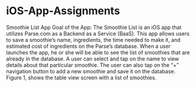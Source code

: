iOS-App-Assignments
===================

Smoothie List App
Goal of the App:
The Smoothie List is an iOS app that utilizes Parse.com as a Backend as a Service (BaaS). This app allows users to save 
a smoothie’s name, ingredients, the time needed to make it, and estimated cost of ingredients on the Parse’s database. 
When a user launches the app, he or she will be able to see the list of smoothies that are already in the database. 
A user can select and tap on the name to view details about that particular smoothie. The user can also tap on the “+” 
navigation button to add a new smoothie and save it on the database. Figure 1, shows the table view screen with a list 
of smoothies.
